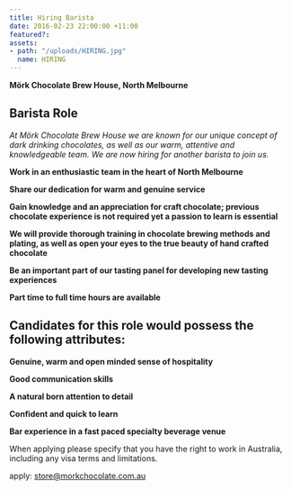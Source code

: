 ```yaml
---
title: Hiring Barista
date: 2016-02-23 22:00:00 +11:00
featured?: 
assets:
- path: "/uploads/HIRING.jpg"
  name: HIRING
---
```


**Mörk Chocolate Brew House, North Melbourne**


## Barista Role

*At Mörk Chocolate Brew House we are known for our unique concept of dark drinking chocolates, as well as our warm, attentive and knowledgeable team. We are now hiring for another barista to join us.*

**Work in an enthusiastic team in the heart of North Melbourne**

**Share our dedication for warm and genuine service**

**Gain knowledge and an appreciation for craft chocolate; previous chocolate experience is not required yet a passion to learn is essential**

**We will provide thorough training in chocolate brewing methods and plating, as well as open your eyes to the true beauty of hand crafted chocolate**

**Be an important part of our tasting panel for developing new tasting experiences**

**Part time to full time hours are available**
 

## Candidates for this role would possess the following attributes:

**Genuine, warm and open minded sense of hospitality**

**Good communication skills**

**A natural born attention to detail**

**Confident and quick to learn**

**Bar experience in a fast paced specialty beverage venue**
 

When applying please specify that you have the right to work in Australia, including any visa terms and limitations.

apply: store@morkchocolate.com.au

